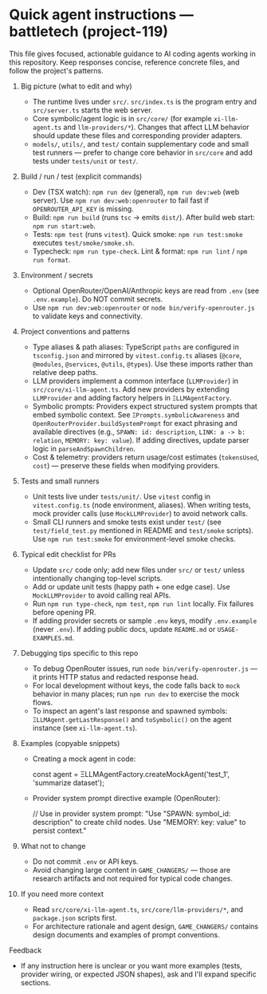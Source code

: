 <!-- .github/copilot-instructions.md for recursionlab/battletech -->

# Quick agent instructions — battletech (project-119)

This file gives focused, actionable guidance to AI coding agents working in this repository. Keep responses concise, reference concrete files, and follow the project's patterns.

1. Big picture (what to edit and why)
   - The runtime lives under `src/`. `src/index.ts` is the program entry and `src/server.ts` starts the web server.
   - Core symbolic/agent logic is in `src/core/` (for example `xi-llm-agent.ts` and `llm-providers/*`). Changes that affect LLM behavior should update these files and corresponding provider adapters.
   - `models/`, `utils/`, and `test/` contain supplementary code and small test runners — prefer to change core behavior in `src/core` and add tests under `tests/unit` or `test/`.

2. Build / run / test (explicit commands)
   - Dev (TSX watch): `npm run dev` (general), `npm run dev:web` (web server). Use `npm run dev:web:openrouter` to fail fast if `OPENROUTER_API_KEY` is missing.
   - Build: `npm run build` (runs `tsc` -> emits `dist/`). After build web start: `npm run start:web`.
   - Tests: `npm test` (runs `vitest`). Quick smoke: `npm run test:smoke` executes `test/smoke/smoke.sh`.
   - Typecheck: `npm run type-check`. Lint & format: `npm run lint` / `npm run format`.

3. Environment / secrets
   - Optional OpenRouter/OpenAI/Anthropic keys are read from `.env` (see `.env.example`). Do NOT commit secrets.
   - Use `npm run dev:web:openrouter` or `node bin/verify-openrouter.js` to validate keys and connectivity.

4. Project conventions and patterns
   - Type aliases & path aliases: TypeScript `paths` are configured in `tsconfig.json` and mirrored by `vitest.config.ts` aliases (`@core`, `@modules`, `@services`, `@utils`, `@types`). Use these imports rather than relative deep paths.
   - LLM providers implement a common interface (`LLMProvider`) in `src/core/xi-llm-agent.ts`. Add new providers by extending `LLMProvider` and adding factory helpers in `ΞLLMAgentFactory`.
   - Symbolic prompts: Providers expect structured system prompts that embed symbolic context. See `ΞPrompts.symbolicAwareness` and `OpenRouterProvider.buildSystemPrompt` for exact phrasing and available directives (e.g., `SPAWN: id: description`, `LINK: a -> b: relation`, `MEMORY: key: value`). If adding directives, update parser logic in `parseAndSpawnChildren`.
   - Cost & telemetry: providers return usage/cost estimates (`tokensUsed`, `cost`) — preserve these fields when modifying providers.

5. Tests and small runners
   - Unit tests live under `tests/unit/`. Use `vitest` config in `vitest.config.ts` (node environment, aliases). When writing tests, mock provider calls (use `MockLLMProvider`) to avoid network calls.
   - Small CLI runners and smoke tests exist under `test/` (see `test/field_test.py` mentioned in README and `test/smoke` scripts). Use `npm run test:smoke` for environment-level smoke checks.

6. Typical edit checklist for PRs
   - Update `src/` code only; add new files under `src/` or `test/` unless intentionally changing top-level scripts.
   - Add or update unit tests (happy path + one edge case). Use `MockLLMProvider` to avoid calling real APIs.
   - Run `npm run type-check`, `npm test`, `npm run lint` locally. Fix failures before opening PR.
   - If adding provider secrets or sample `.env` keys, modify `.env.example` (never `.env`). If adding public docs, update `README.md` or `USAGE-EXAMPLES.md`.

7. Debugging tips specific to this repo
   - To debug OpenRouter issues, run `node bin/verify-openrouter.js` — it prints HTTP status and redacted response head.
   - For local development without keys, the code falls back to `mock` behavior in many places; run `npm run dev` to exercise the mock flows.
   - To inspect an agent's last response and spawned symbols: `ΞLLMAgent.getLastResponse()` and `toSymbolic()` on the agent instance (see `xi-llm-agent.ts`).

8. Examples (copyable snippets)
   - Creating a mock agent in code:

     const agent = ΞLLMAgentFactory.createMockAgent('test_1', 'summarize dataset');

   - Provider system prompt directive example (OpenRouter):

     // Use in provider system prompt: 
     "Use \"SPAWN: symbol_id: description\" to create child nodes. Use \"MEMORY: key: value\" to persist context."

9. What not to change
   - Do not commit `.env` or API keys.
   - Avoid changing large content in `GAME_CHANGERS/` — those are research artifacts and not required for typical code changes.

10. If you need more context
    - Read `src/core/xi-llm-agent.ts`, `src/core/llm-providers/*`, and `package.json` scripts first.
    - For architecture rationale and agent design, `GAME_CHANGERS/` contains design documents and examples of prompt conventions.

Feedback
 - If any instruction here is unclear or you want more examples (tests, provider wiring, or expected JSON shapes), ask and I'll expand specific sections.
